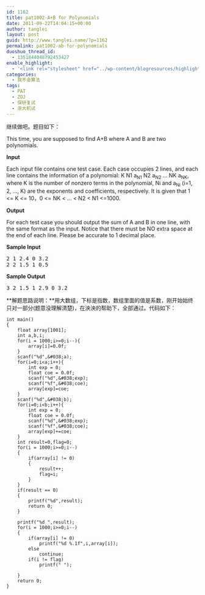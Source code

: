 ```yaml
---
id: 1162
title: pat1002-A+B for Polynomials
date: 2011-09-22T14:04:15+00:00
author: tanglei
layout: post
guid: http://www.tanglei.name/?p=1162
permalink: pat1002-ab-for-polynomials
duoshuo_thread_id:
  - 1351844048792453427
enable_highlight:
  - '<link rel="stylesheet" href="../wp-content/blogresources/highlightconfig/highlight.default.min.css"><script src="../wp-content/blogresources/highlightconfig/jquery-2.1.4.min.js"></script><script src="../wp-content/blogresources/highlightconfig/enable_highlight.js"></script>'
categories:
  - 我不会算法
tags:
  - PAT
  - ZOJ
  - 保研复试
  - 浙大机试
---
```

继续做吧。题目如下：

<div id="problemContent">
  <p>
    This time, you are supposed to find A+B where A and B are two polynomials.
  </p>
  
  <p>
    <strong>Input</strong>
  </p>
  
  <p>
    Each input file contains one test case. Each case occupies 2 lines, and each line contains the information of a polynomial: K N1 a<sub>N1</sub> N2 a<sub>N2</sub> &#8230; NK a<sub>NK</sub>, where K is the number of nonzero terms in the polynomial, Ni and a<sub>Ni</sub> (i=1, 2, &#8230;, K) are the exponents and coefficients, respectively. It is given that 1 <= K <= 10，0 <= NK < &#8230; < N2 < N1 <=1000.
  </p>
  
  <p>
    <strong>Output</strong>
  </p>
  
  <p>
    For each test case you should output the sum of A and B in one line, with the same format as the input. Notice that there must be NO extra space at the end of each line. Please be accurate to 1 decimal place.
  </p>
  
  <p>
    <strong>Sample Input</strong>
  </p>
  
  <pre>2 1 2.4 0 3.2
2 2 1.5 1 0.5</pre>
  
  <p>
    <strong>Sample Output</strong>
  </p>
  
  <pre>3 2 1.5 1 2.9 0 3.2</pre>
</div>

**解题思路说明：**用大数组，下标是指数，数组里面的值是系数，刚开始始终只对一部分(题意没理解清楚)，在泱泱的帮助下，全部通过。代码如下：

```C#include <stdio.h>
int main()
{
	float array[1001];
	int a,b,i;
	for(i = 1000;i>=0;i--){
		array[i]=0.0f;
	}
	scanf("%d",&#038;a);
	for(i=0;i<a;i++){
		int exp = 0;
		float coe = 0.0f;
		scanf("%d",&#038;exp);
		scanf("%f",&#038;coe);
		array[exp]=coe;
	}
	scanf("%d",&#038;b);
	for(i=0;i<b;i++){
		int exp = 0;
		float coe = 0.0f;
		scanf("%d",&#038;exp);
		scanf("%f",&#038;coe);
		array[exp]+=coe;
	}
	int result=0,flag=0;
	for(i = 1000;i>=0;i--)
	{
		if(array[i] != 0)
		{
			result++;
			flag=i;
		}
	}
	if(result == 0)
	{
		printf("%d",result);
		return 0;
	}
	
	printf("%d ",result);
	for(i = 1000;i>=0;i--)
	{
		if(array[i] != 0)
			printf("%d %.1f",i,array[i]);
		else 
			continue;
		if(i != flag) 
			printf(" ");
		
	}	
	return 0;
}
```
